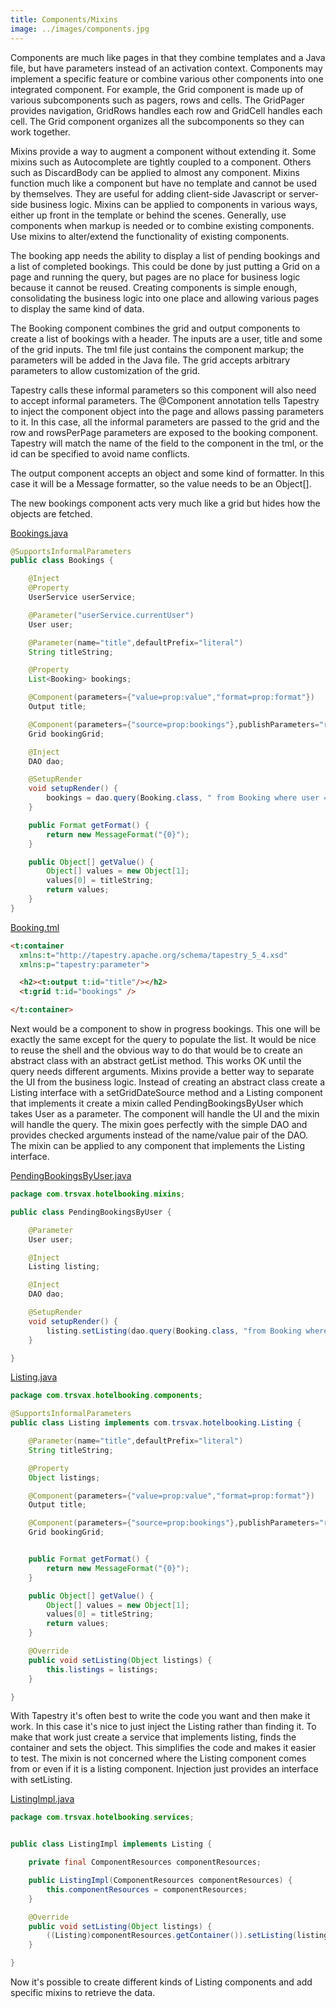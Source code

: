 ```yaml
---
title: Components/Mixins
image: ../images/components.jpg
---
```


Components are much like pages in that they combine templates and a Java file, but have parameters instead of an activation context. Components may implement a specific feature or combine various other components into one integrated component. For example, the Grid component is made up of various subcomponents such as pagers, rows and cells. The GridPager provides navigation, GridRows handles each row and GridCell handles each cell. The Grid component organizes all the subcomponents so they can work together.

Mixins provide a way to augment a component without extending it. Some mixins such as Autocomplete are tightly coupled to a component. Others such as DiscardBody can be applied to almost any component. Mixins function much like a component but have no template and cannot be used by themselves. They are useful for adding client-side Javascript or server-side business logic. Mixins can be applied to components in various ways, either up front in the template or behind the scenes. Generally, use components when markup is needed or to combine existing components. Use mixins to alter/extend the functionality of existing components.

The booking app needs the ability to display a list of pending bookings and a list of completed bookings. This could be done by just putting a Grid on a page and running the query, but pages are no place for business logic because it cannot be reused. Creating components is simple enough, consolidating the business logic into one place and allowing various pages to display the same kind of data.

The Booking component combines the grid and output components to create a list of bookings with a header. The inputs are a user, title and some of the grid inputs. The tml file just contains the component markup; the parameters will be added in the Java file. The grid accepts arbitrary parameters to allow customization of the grid. 

Tapestry calls these informal parameters so this component will also need to accept informal parameters. The @Component annotation tells Tapestry to inject the component object into the page and allows passing parameters to it. In this case, all the informal parameters are passed to the grid and the row and rowsPerPage parameters are exposed to the booking component. Tapestry will match the name of the field to the component in the tml, or the id can be specified to avoid name conflicts.

The output component accepts an object and some kind of formatter. In this case it will be a Message formatter, so the value needs to be an Object[].

The new bookings component acts very much like a grid but hides how the objects are fetched.

[Bookings.java](https://github.com/trsvax/HotelBooking/blob/master/src/main/java/com/trsvax/hotelbooking/components/Bookings.java#L22)

```java
@SupportsInformalParameters
public class Bookings {

	@Inject
	@Property
	UserService userService;

	@Parameter("userService.currentUser")
	User user;

	@Parameter(name="title",defaultPrefix="literal")
	String titleString;

	@Property
	List<Booking> bookings;

	@Component(parameters={"value=prop:value","format=prop:format"})
	Output title;

	@Component(parameters={"source=prop:bookings"},publishParameters="rowsPerPage,add,row",id="bookings",inheritInformalParameters=true)
	Grid bookingGrid;

	@Inject
	DAO dao;

	@SetupRender
	void setupRender() {
		bookings = dao.query(Booking.class, " from Booking where user = :user", "user",user);
	}

	public Format getFormat() {
		return new MessageFormat("{0}");
	}

	public Object[] getValue() {
		Object[] values = new Object[1];
		values[0] = titleString;
		return values;
	}
}
```

[Booking.tml](https://github.com/trsvax/HotelBooking/blob/master/src/main/resources/com/trsvax/hotelbooking/components/Bookings.tml3L1)

```html
<t:container
  xmlns:t="http://tapestry.apache.org/schema/tapestry_5_4.xsd"
  xmlns:p="tapestry:parameter">

  <h2><t:output t:id="title"/></h2>
  <t:grid t:id="bookings" />

</t:container>
```

Next would be a component to show in progress bookings. This one will be exactly the same except for the query to populate the list. It would be nice to reuse the shell and the obvious way to do that would be to create an abstract class with an abstract getList method. This works OK until the query needs different arguments. Mixins provide a better way to separate the UI from the business logic. Instead of creating an abstract class create a Listing interface with a setGridDateSource method and a Listing component that implements it create a mixin called PendingBookingsByUser which takes User as a parameter. The component will handle the UI and the mixin will handle the query. The mixin goes perfectly with the simple DAO and provides checked arguments instead of the name/value pair of the DAO. The mixin can be applied to any component that implements the Listing interface.

[PendingBookingsByUser.java](https://github.com/trsvax/HotelBooking/blob/master/src/main/java/com/trsvax/hotelbooking/mixins/PendingBookingsByUser.java#L12)

```java
package com.trsvax.hotelbooking.mixins;

public class PendingBookingsByUser {

	@Parameter
	User user;

	@Inject
	Listing listing;

	@Inject
	DAO dao;

	@SetupRender
	void setupRender() {
		listing.setListing(dao.query(Booking.class, "from Booking where user = :user", "user",user));
	}

}
```

[Listing.java](https://github.com/trsvax/HotelBooking/blob/master/src/main/java/com/trsvax/hotelbooking/components/Listing.java#L16)

```java
package com.trsvax.hotelbooking.components;

@SupportsInformalParameters
public class Listing implements com.trsvax.hotelbooking.Listing {

	@Parameter(name="title",defaultPrefix="literal")
	String titleString;

	@Property
	Object listings;

	@Component(parameters={"value=prop:value","format=prop:format"})
	Output title;

	@Component(parameters={"source=prop:bookings"},publishParameters="rowsPerPage,add,row",id="bookings",inheritInformalParameters=true)
	Grid bookingGrid;


	public Format getFormat() {
		return new MessageFormat("{0}");
	}

	public Object[] getValue() {
		Object[] values = new Object[1];
		values[0] = titleString;
		return values;
	}

	@Override
	public void setListing(Object listings) {
		this.listings = listings;
	}

}
```

With Tapestry it's often best to write the code you want and then make it work. In this case it's nice to just inject the Listing rather than finding it. To make that work just create a service that implements listing, finds the container and sets the object. This simplifies the code and makes it easier to test. The mixin is not concerned where the Listing component comes from or even if it is a listing component. Injection just provides an interface with setListing.

[ListingImpl.java](https://github.com/trsvax/HotelBooking/blob/master/src/main/java/com/trsvax/hotelbooking/services/ListingImpl.java#L7)

```java
package com.trsvax.hotelbooking.services;


public class ListingImpl implements Listing {

	private final ComponentResources componentResources;

	public ListingImpl(ComponentResources componentResources) {
		this.componentResources = componentResources;
	}

	@Override
	public void setListing(Object listings) {
		((Listing)componentResources.getContainer()).setListing(listings);
	}

}
```

Now it's possible to create different kinds of Listing components and add specific mixins to retrieve the data.
